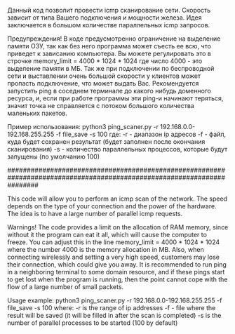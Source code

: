 Данный код позволит провести icmp сканирование сети.
Скорость зависит от типа Вашего подключения и мощности железа. Идея заключается в большом количестве параллельных icmp
запросов. 

Предупреждения!
В коде предусмотренно ограничение на выделение памяти ОЗУ, так как без него программа может съесть ее всю, что приведет
к зависанию компьютера. Вы можете регулировать это в строчке 
memory_limit = 4000 * 1024 * 1024
где число 4000 - это выделение памяти в МБ.
Так же при подключении по беспроводной сети и выставлении очень большой скорости у клиентов может пропасть подключение,
что может выдать Вас. Рекомендуется запустить ping в соседнем терминале до какого нибудь доменного ресурса, и, если при
работе программы эти ping-и начинают теряться, значит точка не справляется с потоком большого количества маленьких пакетов. 

Пример использования:
python3 ping_scaner.py -r 192.168.0.0-192.168.255.255 -f file_save -s 100
где:
-r - диапазон ip адресов
-f - файл, куда будет сохранен результат (будет заполнен после окончания сканирования)
-s - количество параллельных процессов, которые будут запущены (по умолчанию 100)

########################################################################################################################

This code will allow you to perform an icmp scan of the network.
The speed depends on the type of your connection and the power of the hardware. The idea is to have a large number of 
parallel icmp requests. 

Warnings!
The code provides a limit on the allocation of RAM memory, since without it the program can eat it all, which will cause
the computer to freeze. You can adjust this in the line 
memory_limit = 4000 * 1024 * 1024
where the number 4000 is the memory allocation in MB.
Also, when connecting wirelessly and setting a very high speed, customers may lose their connection,
which could give you away. It is recommended to run ping in a neighboring terminal to some domain resource, and if
these pings start to get lost when the program is running, then the point cannot cope with the flow of a large number of
small packets. 

Usage example:
python3 ping_scaner.py -r 192.168.0.0-192.168.255.255 -f file_save -s 100
where:
-r is the range of ip addresses
-f - file where the result will be saved (it will be filled in after the scan is completed)
-s is the number of parallel processes to be started (100 by default)